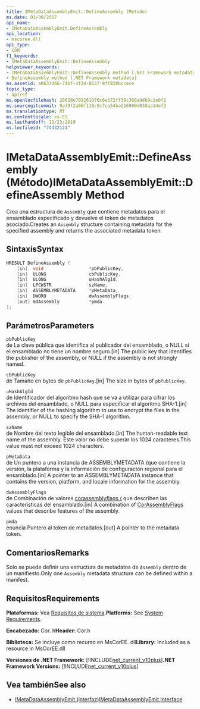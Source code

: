 ```yaml
---
title: IMetaDataAssemblyEmit::DefineAssembly (Método)
ms.date: 03/30/2017
api_name:
- IMetaDataAssemblyEmit.DefineAssembly
api_location:
- mscoree.dll
api_type:
- COM
f1_keywords:
- IMetaDataAssemblyEmit::DefineAssembly
helpviewer_keywords:
- IMetaDataAssemblyEmit::DefineAssembly method [.NET Framework metadata]
- DefineAssembly method [.NET Framework metadata]
ms.assetid: a0637d66-74bf-4f2d-8137-9ff838bccece
topic_type:
- apiref
ms.openlocfilehash: 20628e708261076c6e172ff30c366a0d69c2e0f2
ms.sourcegitcommit: 9a39f2a06f110c9c7ca54ba216900d038aa14ef3
ms.translationtype: MT
ms.contentlocale: es-ES
ms.lasthandoff: 11/23/2019
ms.locfileid: "74432124"
---
```

# <a name="imetadataassemblyemitdefineassembly-method"></a><span data-ttu-id="66d0a-102">IMetaDataAssemblyEmit::DefineAssembly (Método)</span><span class="sxs-lookup"><span data-stu-id="66d0a-102">IMetaDataAssemblyEmit::DefineAssembly Method</span></span>
<span data-ttu-id="66d0a-103">Crea una estructura de `Assembly` que contiene metadatos para el ensamblado especificado y devuelve el token de metadatos asociado.</span><span class="sxs-lookup"><span data-stu-id="66d0a-103">Creates an `Assembly` structure containing metadata for the specified assembly and returns the associated metadata token.</span></span>  
  
## <a name="syntax"></a><span data-ttu-id="66d0a-104">Sintaxis</span><span class="sxs-lookup"><span data-stu-id="66d0a-104">Syntax</span></span>  
  
```cpp  
HRESULT DefineAssembly (  
    [in]  void                 *pbPublicKey,  
    [in]  ULONG                cbPublicKey,  
    [in]  ULONG                uHashAlgId,  
    [in]  LPCWSTR              szName,   
    [in]  ASSEMBLYMETADATA     *pMetaData,  
    [in]  DWORD                dwAssemblyFlags,  
    [out] mdAssembly           *pmda  
);  
```  
  
## <a name="parameters"></a><span data-ttu-id="66d0a-105">Parámetros</span><span class="sxs-lookup"><span data-stu-id="66d0a-105">Parameters</span></span>  
 `pbPublicKey`  
 <span data-ttu-id="66d0a-106">de La clave pública que identifica al publicador del ensamblado, o NULL si el ensamblado no tiene un nombre seguro.</span><span class="sxs-lookup"><span data-stu-id="66d0a-106">[in] The public key that identifies the publisher of the assembly, or NULL if the assembly is not strongly named.</span></span>  
  
 `cbPublicKey`  
 <span data-ttu-id="66d0a-107">de Tamaño en bytes de `pbPublicKey`.</span><span class="sxs-lookup"><span data-stu-id="66d0a-107">[in] The size in bytes of `pbPublicKey`.</span></span>  
  
 `uHashAlgId`  
 <span data-ttu-id="66d0a-108">de Identificador del algoritmo hash que se va a utilizar para cifrar los archivos del ensamblado, o NULL para especificar el algoritmo SHA-1.</span><span class="sxs-lookup"><span data-stu-id="66d0a-108">[in] The identifier of the hashing algorithm to use to encrypt the files in the assembly, or NULL to specify the SHA-1 algorithm.</span></span>  
  
 `szName`  
 <span data-ttu-id="66d0a-109">de Nombre del texto legible del ensamblado.</span><span class="sxs-lookup"><span data-stu-id="66d0a-109">[in] The human-readable text name of the assembly.</span></span> <span data-ttu-id="66d0a-110">Este valor no debe superar los 1024 caracteres.</span><span class="sxs-lookup"><span data-stu-id="66d0a-110">This value must not exceed 1024 characters.</span></span>  
  
 `pMetaData`  
 <span data-ttu-id="66d0a-111">de Un puntero a una instancia de ASSEMBLYMETADATA (que contiene la versión, la plataforma y la información de configuración regional para el ensamblado.</span><span class="sxs-lookup"><span data-stu-id="66d0a-111">[in] A pointer to an ASSEMBLYMETADATA instance that contains the version, platform, and locale information for the assembly.</span></span>  
  
 `dwAssemblyFlags`  
 <span data-ttu-id="66d0a-112">de Combinación de valores [corassemblyflags (](../../../../docs/framework/unmanaged-api/metadata/corassemblyflags-enumeration.md) que describen las características del ensamblado.</span><span class="sxs-lookup"><span data-stu-id="66d0a-112">[in] A combination of [CorAssemblyFlags](../../../../docs/framework/unmanaged-api/metadata/corassemblyflags-enumeration.md) values that describe features of the assembly.</span></span>  
  
 `pmda`  
 <span data-ttu-id="66d0a-113">enuncia Puntero al token de metadatos.</span><span class="sxs-lookup"><span data-stu-id="66d0a-113">[out] A pointer to the metadata token.</span></span>  
  
## <a name="remarks"></a><span data-ttu-id="66d0a-114">Comentarios</span><span class="sxs-lookup"><span data-stu-id="66d0a-114">Remarks</span></span>  
 <span data-ttu-id="66d0a-115">Solo se puede definir una estructura de metadatos de `Assembly` dentro de un manifiesto.</span><span class="sxs-lookup"><span data-stu-id="66d0a-115">Only one `Assembly` metadata structure can be defined within a manifest.</span></span>  
  
## <a name="requirements"></a><span data-ttu-id="66d0a-116">Requisitos</span><span class="sxs-lookup"><span data-stu-id="66d0a-116">Requirements</span></span>  
 <span data-ttu-id="66d0a-117">**Plataformas:** Vea [Requisitos de sistema](../../../../docs/framework/get-started/system-requirements.md).</span><span class="sxs-lookup"><span data-stu-id="66d0a-117">**Platforms:** See [System Requirements](../../../../docs/framework/get-started/system-requirements.md).</span></span>  
  
 <span data-ttu-id="66d0a-118">**Encabezado:** Cor. h</span><span class="sxs-lookup"><span data-stu-id="66d0a-118">**Header:** Cor.h</span></span>  
  
 <span data-ttu-id="66d0a-119">**Biblioteca:** Se incluye como recurso en MsCorEE. dll</span><span class="sxs-lookup"><span data-stu-id="66d0a-119">**Library:** Included as a resource in MsCorEE.dll</span></span>  
  
 <span data-ttu-id="66d0a-120">**Versiones de .NET Framework:** [!INCLUDE[net_current_v10plus](../../../../includes/net-current-v10plus-md.md)]</span><span class="sxs-lookup"><span data-stu-id="66d0a-120">**.NET Framework Versions:** [!INCLUDE[net_current_v10plus](../../../../includes/net-current-v10plus-md.md)]</span></span>  
  
## <a name="see-also"></a><span data-ttu-id="66d0a-121">Vea también</span><span class="sxs-lookup"><span data-stu-id="66d0a-121">See also</span></span>

- [<span data-ttu-id="66d0a-122">IMetaDataAssemblyEmit (interfaz)</span><span class="sxs-lookup"><span data-stu-id="66d0a-122">IMetaDataAssemblyEmit Interface</span></span>](../../../../docs/framework/unmanaged-api/metadata/imetadataassemblyemit-interface.md)

